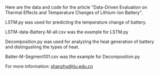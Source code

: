 Here are the data and code for the article "Data-Driven Evaluation on Thermal Effects and Temperature Changes of Lithium-Ion Battery".

LSTM.py was used for predicting the temperature change of battery.

LSTM-data-Battery-M-all.csv was the example for LSTM.py

Decomposition.py was used for analyzing the heat generation of battery and distingushing the types of heat.

Batter-M-Segment101.csv was the example for Decomposition.py

For more information: shanzhu@tju.edu.cn
